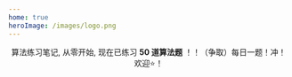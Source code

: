 ```yaml
---
home: true
heroImage: /images/logo.png
---
```


<div align="center">

算法练习笔记, 从零开始, 现在已练习 **50 道算法题** ！！（争取）每日一题！冲！欢迎⭐️！
	
</div>